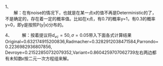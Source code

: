 
1、  
&emsp;&emsp;解：在有noise的情况下，也就是在某一点x的值不再是Deterministic的了，不是确定的，存在着一定的概率值。比如在x点，有0.7的概率y=1，有0.3的概率y=0，即y是按照P(y|x)分布的。  


4、
&emsp;&emsp;解：按着提议将$d_{vc}=50, \sigma=0.05$带入下面各式计算结果Original=0.632174915200836,Radmacher=0.3282912038471584,Parrondo=0.2236982936807856,  
Devroye=0.21522850732079352,Variant=0.8604259707062739左右两边都有未知数$\epsilon$按二元一次方程组来解。
